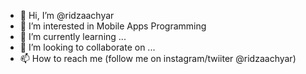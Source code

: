 - 👋 Hi, I’m @ridzaachyar
- 👀 I’m interested in Mobile Apps Programming
- 🌱 I’m currently learning ...
- 💞️ I’m looking to collaborate on ...
- 📫 How to reach me (follow me on instagram/twiiter @ridzaachyar)

<!---
ridzaachyar/ridzaachyar is a ✨ special ✨ repository because its `README.md` (this file) appears on your GitHub profile.
You can click the Preview link to take a look at your changes.
--->
